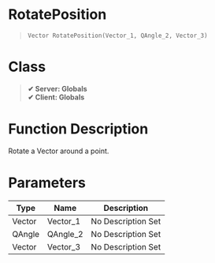 # RotatePosition
> `Vector RotatePosition(Vector_1, QAngle_2, Vector_3)`
# Class
> __✔ Server: Globals__  
> __✔ Client: Globals__  
# Function Description
Rotate a Vector around a point.
# Parameters
Type|Name|Description
--|--|--
Vector|Vector_1|No Description Set
QAngle|QAngle_2|No Description Set
Vector|Vector_3|No Description Set
